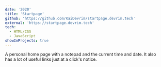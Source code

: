 ```yaml
---
date: '2020'
title: 'Startpage'
github: 'https://github.com/KaiDevrim/startpage.devrim.tech'
external: 'https://startpage.devrim.tech'
tech:
  - HTML/CSS
  - JavaScript
showInProjects: true
---
```


A personal home page with a notepad and the current time and date. It also has a lot of useful links just at a click's notice.
